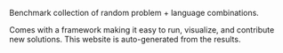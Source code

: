 Benchmark collection of random problem + language combinations.

Comes with a framework making it easy to run, visualize, and contribute new solutions.
This website is auto-generated from the results.